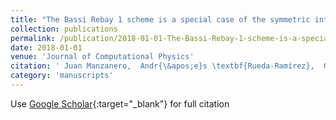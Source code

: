 ```yaml
---
title: "The Bassi Rebay 1 scheme is a special case of the symmetric interior penalty formulation for discontinuous Galerkin discretisations with Gauss--Lobatto points"
collection: publications
permalink: /publication/2018-01-01-The-Bassi-Rebay-1-scheme-is-a-special-case-of-the-symmetric-interior-penalty-formulation-for-discontinuous-Galerkin-discretisations-with-Gauss-Lobatto-points
date: 2018-01-01
venue: 'Journal of Computational Physics'
citation: ' Juan Manzanero,  Andr{\&apos;e}s \textbf{Rueda-Ramírez},  Gonzalo Rubio,  Esteban Ferrer, &quot;The Bassi Rebay 1 scheme is a special case of the symmetric interior penalty formulation for discontinuous Galerkin discretisations with Gauss--Lobatto points.&quot; Journal of Computational Physics, 2018.'
category: 'manuscripts'
---
```

Use [Google Scholar](https://scholar.google.com/scholar?q=The+Bassi+Rebay+1+scheme+is+a+special+case+of+the+symmetric+interior+penalty+formulation+for+discontinuous+Galerkin+discretisations+with+Gauss++Lobatto+points){:target="_blank"} for full citation